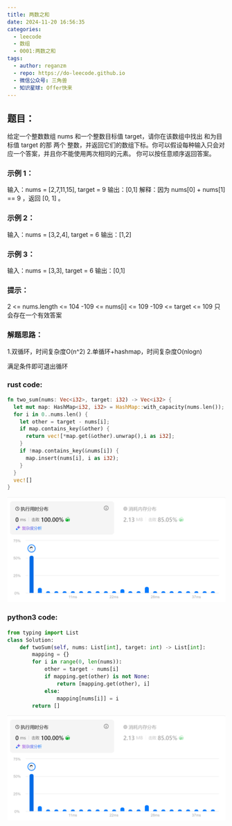 ```yaml
---
title: 两数之和
date: 2024-11-20 16:56:35
categories:
  - leecode
  - 数组
  - 0001:两数之和
tags:
  - author: reganzm
  - repo: https://do-leecode.github.io
  - 微信公众号: 三角兽
  - 知识星球: Offer快来
---
```


## 题目：

给定一个整数数组 nums 和一个整数目标值 target，请你在该数组中找出 和为目标值 target  的那 两个 整数，并返回它们的数组下标。你可以假设每种输入只会对应一个答案，并且你不能使用两次相同的元素。
你可以按任意顺序返回答案。

### 示例 1：
输入：nums = [2,7,11,15], target = 9
输出：[0,1]
解释：因为 nums[0] + nums[1] == 9 ，返回 [0, 1] 。

### 示例 2：
输入：nums = [3,2,4], target = 6
输出：[1,2]

### 示例 3：
输入：nums = [3,3], target = 6
输出：[0,1]

### 提示：
2 <= nums.length <= 104
-109 <= nums[i] <= 109
-109 <= target <= 109
只会存在一个有效答案

### 解题思路：
1.双循环，时间复杂度O(n^2)
2.单循环+hashmap，时间复杂度O(nlogn)

满足条件即可退出循环

### rust code:
```rust
fn two_sum(nums: Vec<i32>, target: i32) -> Vec<i32> {
  let mut map: HashMap<i32, i32> = HashMap::with_capacity(nums.len());
  for i in 0..nums.len() {
    let other = target - nums[i];
    if map.contains_key(&other) {
      return vec![*map.get(&other).unwrap(),i as i32];
    }
    if !map.contains_key(&nums[i]) {
      map.insert(nums[i], i as i32);
    }
  }
  vec![]
}
```

![Rust](20241120-两数和/rust.png)


### python3 code:
```python
from typing import List
class Solution:
    def twoSum(self, nums: List[int], target: int) -> List[int]:
        mapping = {}
        for i in range(0, len(nums)):
            other = target - nums[i]
            if mapping.get(other) is not None:
                return [mapping.get(other), i]
            else:
                mapping[nums[i]] = i
        return []
```
![Python3](20241120-两数和/rust.png)
